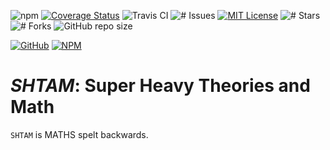 ![npm](https://img.shields.io/npm/v/shtam)
[![Coverage Status](https://coveralls.io/repos/github/noltron000/shtam/badge.svg?branch=master)](https://coveralls.io/github/noltron000/shtam?branch=master)
![Travis CI](https://api.travis-ci.com/noltron000/noltron000.github.io.svg?branch=deploy)
![# Issues](https://img.shields.io/github/issues/noltron000/shtam.svg)
[![MIT License](https://img.shields.io/badge/License-MIT-blue.svg)](https://opensource.org/licenses/MIT)
![# Stars](https://img.shields.io/github/stars/noltron000/shtam.svg)
![# Forks](https://img.shields.io/github/forks/noltron000/shtam.svg)
![GitHub repo size](https://img.shields.io/github/repo-size/noltron000/shtam)

[![GitHub](https://img.shields.io/static/v1?style=social&logo=github&label=GitHub&message=fork)](https://github.com/noltron000/shtam)
[![NPM](https://img.shields.io/static/v1?style=social&logo=npm&label=NPM&message=install)](https://www.npmjs.com/package/shtam)

# *SHTAM*: Super Heavy Theories and Math
`SHTAM` is MATHS spelt backwards.
